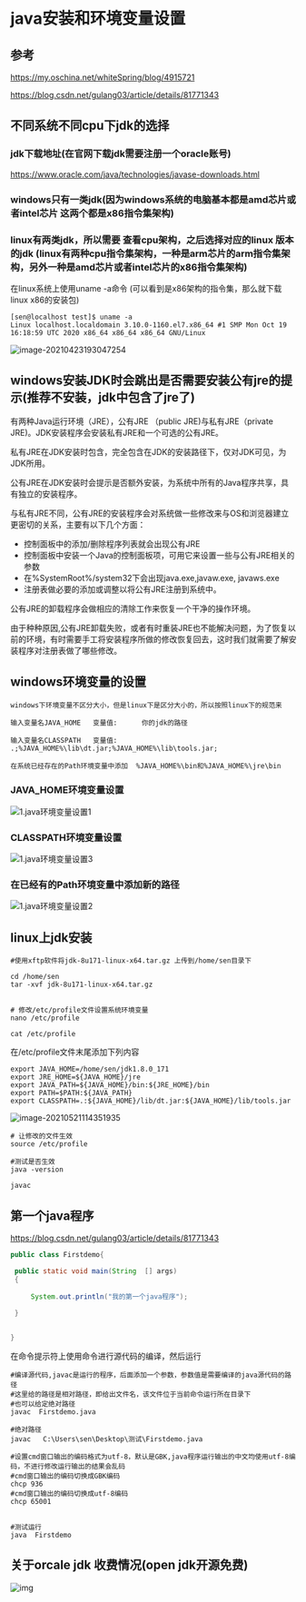 # java安装和环境变量设置

## 参考

https://my.oschina.net/whiteSpring/blog/4915721

https://blog.csdn.net/gulang03/article/details/81771343

## 不同系统不同cpu下jdk的选择

### jdk下载地址(在官网下载jdk需要注册一个oracle账号)

https://www.oracle.com/java/technologies/javase-downloads.html

### windows只有一类jdk(因为windows系统的电脑基本都是amd芯片或者intel芯片   这两个都是x86指令集架构)



### linux有两类jdk，所以需要 查看cpu架构，之后选择对应的linux 版本的jdk  (linux有两种cpu指令集架构，一种是arm芯片的arm指令集架构，另外一种是amd芯片或者intel芯片的x86指令集架构)

在linux系统上使用uname -a命令  (可以看到是x86架构的指令集，那么就下载linux x86的安装包)

```
[sen@localhost test]$ uname -a
Linux localhost.localdomain 3.10.0-1160.el7.x86_64 #1 SMP Mon Oct 19 16:18:59 UTC 2020 x86_64 x86_64 x86_64 GNU/Linux

```



![image-20210423193047254](https://raw.githubusercontent.com/yusenyi123/pictures2/master/imgs/20210423193047.png)

## windows安装JDK时会跳出是否需要安装公有jre的提示(推荐不安装，jdk中包含了jre了)

有两种Java运行环境（JRE），公有JRE （public JRE)与私有JRE（private JRE)。JDK安装程序会安装私有JRE和一个可选的公有JRE。

私有JRE在JDK安装时包含，完全包含在JDK的安装路径下，仅对JDK可见，为JDK所用。

公有JRE在JDK安装时会提示是否额外安装，为系统中所有的Java程序共享，具有独立的安装程序。



与私有JRE不同，公有JRE的安装程序会对系统做一些修改来与OS和浏览器建立更密切的关系，主要有以下几个方面：

- 控制面板中的添加/删除程序列表就会出现公有JRE
- 控制面板中安装一个Java的控制面板项，可用它来设置一些与公有JRE相关的参数
- 在%SystemRoot%/system32下会出现java.exe,javaw.exe, javaws.exe
- 注册表做必要的添加或调整以将公有JRE注册到系统中。

公有JRE的卸载程序会做相应的清除工作来恢复一个干净的操作环境。

由于种种原因,公有JRE卸载失败，或者有时重装JRE也不能解决问题，为了恢复以前的环境，有时需要手工将安装程序所做的修改恢复回去，这时我们就需要了解安装程序对注册表做了哪些修改。





## windows环境变量的设置



```
windows下环境变量不区分大小，但是linux下是区分大小的，所以按照linux下的规范来

输入变量名JAVA_HOME   变量值:      你的jdk的路径

输入变量名CLASSPATH   变量值:    .;%JAVA_HOME%\lib\dt.jar;%JAVA_HOME%\lib\tools.jar;

在系统已经存在的Path环境变量中添加  %JAVA_HOME%\bin和%JAVA_HOME%\jre\bin

```

### JAVA_HOME环境变量设置

![1.java环境变量设置1](https://raw.githubusercontent.com/yusenyi123/pictures2/master/imgs/20210410230313.png)

### CLASSPATH环境变量设置

![1.java环境变量设置3](https://raw.githubusercontent.com/yusenyi123/pictures2/master/imgs/20210518094158.png)



### 在已经有的Path环境变量中添加新的路径

![1.java环境变量设置2](https://raw.githubusercontent.com/yusenyi123/pictures2/master/imgs/20210410230321.png)



## linux上jdk安装

```
#使用xftp软件将jdk-8u171-linux-x64.tar.gz 上传到/home/sen目录下

cd /home/sen
tar -xvf jdk-8u171-linux-x64.tar.gz 


# 修改/etc/profile文件设置系统环境变量
nano /etc/profile

cat /etc/profile
```

在/etc/profile文件末尾添加下列内容

```
export JAVA_HOME=/home/sen/jdk1.8.0_171
export JRE_HOME=${JAVA_HOME}/jre
export JAVA_PATH=${JAVA_HOME}/bin:${JRE_HOME}/bin
export PATH=$PATH:${JAVA_PATH}
export CLASSPATH=.:${JAVA_HOME}/lib/dt.jar:${JAVA_HOME}/lib/tools.jar
```

![image-20210521114351935](https://raw.githubusercontent.com/yusenyi123/pictures2/master/imgs/20210521114352.png)

```
# 让修改的文件生效
source /etc/profile

#测试是否生效
java -version

javac
```



## 第一个java程序

https://blog.csdn.net/gulang03/article/details/81771343

```java
public class Firstdemo{

 public static void main(String  [] args)
 {
  
     System.out.println("我的第一个java程序");
 
 }


}
```

在命令提示符上使用命令进行源代码的编译，然后运行

```
#编译源代码,javac是运行的程序，后面添加一个参数，参数值是需要编译的java源代码的路径
#这里给的路径是相对路径，即给出文件名，该文件位于当前命令运行所在目录下
#也可以给定绝对路径
javac  Firstdemo.java

#绝对路径
javac   C:\Users\sen\Desktop\测试\Firstdemo.java

#设置cmd窗口输出的编码格式为utf-8，默认是GBK,java程序运行输出的中文均使用utf-8编码，不进行修改运行输出的结果会乱码
#cmd窗口输出的编码切换成GBK编码
chcp 936
#cmd窗口输出的编码切换成utf-8编码
chcp 65001


#测试运行
java  Firstdemo
```





## 关于orcale jdk 收费情况(open jdk开源免费)

![img](https://raw.githubusercontent.com/yusenyi123/pictures2/master/imgs/20210521122134.jpeg)

